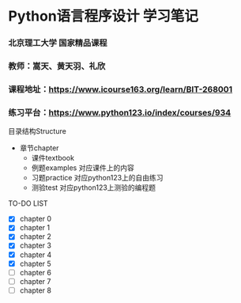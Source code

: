 # Python语言程序设计 学习笔记

### 北京理工大学 国家精品课程
### 教师：嵩天、黄天羽、礼欣
### 课程地址：https://www.icourse163.org/learn/BIT-268001
### 练习平台：https://www.python123.io/index/courses/934

目录结构Structure
- 章节chapter
  - 课件textbook
  - 例题examples 对应课件上的内容
  - 习题practice 对应python123上的自由练习
  - 测验test     对应python123上测验的编程题

TO-DO LIST

- [x] chapter 0
- [x] chapter 1
- [x] chapter 2
- [x] chapter 3
- [x] chapter 4
- [x] chapter 5
- [ ] chapter 6
- [ ] chapter 7
- [ ] chapter 8